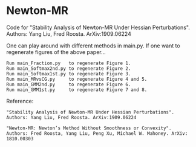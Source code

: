 # Newton-MR
Code for "Stability Analysis of Newton-MR Under Hessian Perturbations".
Authors: Yang Liu, Fred Roosta. ArXiv:1909.06224

One can play around with different methods in main.py. 
If one want to regenerate figures of the above paper...

    Run main_Fraction.py   to regenerate Figure 1.
    Run main_Softmax2nd.py to regenerate Figure 2.
    Run main_Softmax1st.py to regenerate Figure 3.
    Run main_MRvsCG.py     to regenerate Figure 4 and 5.
    Run main_GMM2nd.py     to regenerate Figure 6.
    Run main_GMM1st.py     to regenerate Figure 7 and 8.

Reference:

    "Stability Analysis of Newton-MR Under Hessian Perturbations".
    Authors: Yang Liu, Fred Roosta. ArXiv:1909.06224

    "Newton-MR: Newton’s Method Without Smoothness or Convexity".
    Authors: Fred Roosta, Yang Liu, Peng Xu, Michael W. Mahoney. ArXiv: 1810.00303
